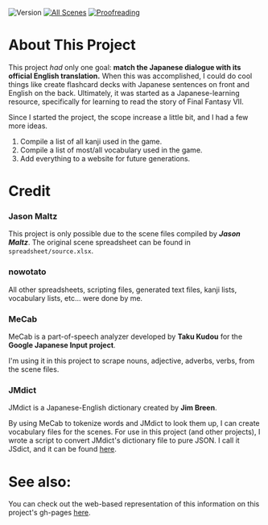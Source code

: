 ![Version](https://img.shields.io/github/package-json/v/nowotato/final-fantasy-vii-catalog?style=for-the-badge)
[![All Scenes](https://img.shields.io/github/milestones/progress-percent/nowotato/final-fantasy-vii-catalog/1?label=script-completion&style=for-the-badge)](https://github.com/nowotato/final-fantasy-vii-catalog/milestone/1)
[![Proofreading](https://img.shields.io/github/milestones/progress-percent/nowotato/final-fantasy-vii-catalog/2?label=proofreading&style=for-the-badge)](https://github.com/nowotato/final-fantasy-vii-catalog/milestone/2)

# About This Project
This project *had* only one goal: **match the Japanese dialogue with its official English translation.** When this was accomplished, I could do cool things like create flashcard decks with Japanese sentences on front and English on the back. Ultimately, it was started as a Japanese-learning resource, specifically for learning to read the story of Final Fantasy VII.

Since I started the project, the scope increase a little bit, and I had a few more ideas.
1. Compile a list of all kanji used in the game.
2. Compile a list of most/all vocabulary used in the game.
3. Add everything to a website for future generations.

# Credit
### Jason Maltz
This project is only possible due to the scene files compiled by ***Jason Maltz***.
The original scene spreadsheet can be found in `spreadsheet/source.xlsx`.

### nowotato
All other spreadsheets, scripting files, generated text files, kanji lists, vocabulary lists, etc... were done by me.

### MeCab
MeCab is a part-of-speech analyzer developed by **Taku Kudou** for the **Google Japanese Input project**.

I'm using it in this project to scrape nouns, adjective, adverbs, verbs,  from the scene files.

### JMdict
JMdict is a Japanese-English dictionary created by **Jim Breen**.

By using MeCab to tokenize words and JMdict to look them up, I can create vocabulary files for the scenes.
For use in this project (and other projects), I wrote a script to convert JMdict's dictionary file to pure JSON.
I call it JSdict, and it can be found [here](https://github.com/nowotato/JSdict).

# See also:
You can check out the web-based representation of this information on this project's gh-pages [here](https://nowotato.github.io/final-fantasy-vii-catalog/).